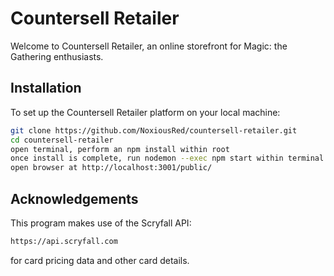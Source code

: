 # Countersell Retailer

Welcome to Countersell Retailer, an online storefront for Magic: the Gathering enthusiasts.

## Installation

To set up the Countersell Retailer platform on your local machine:

```bash
git clone https://github.com/NoxiousRed/countersell-retailer.git
cd countersell-retailer
open terminal, perform an npm install within root
once install is complete, run nodemon --exec npm start within terminal window
open browser at http://localhost:3001/public/
```

## Acknowledgements

This program makes use of the Scryfall API:
```bash
https://api.scryfall.com 
```
for card pricing data and other card details.
